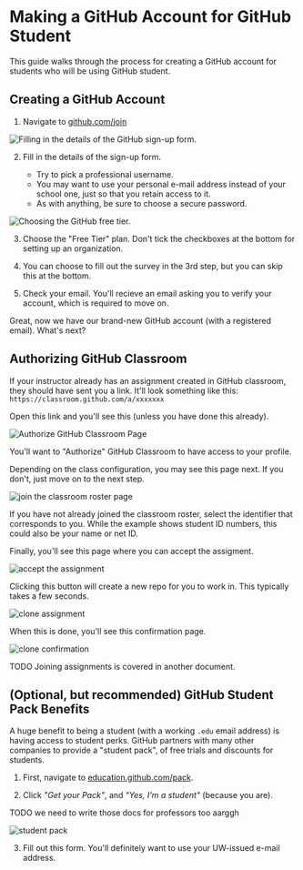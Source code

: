# Making a GitHub Account for GitHub Student

This guide walks through the process for creating a GitHub account
for students who will be using GitHub student.

## Creating a GitHub Account

1. Navigate to [github.com/join](https://github.com/join)

![Filling in the details of the GitHub sign-up form.](img/create-account-1.PNG)

2. Fill in the details of the sign-up form.

    - Try to pick a professional username.
    - You may want to use your personal e-mail address instead of your school one, just so that you retain access to it.
    - As with anything, be sure to choose a secure password.

![Choosing the GitHub free tier.](img/create-account-2.PNG)

3. Choose the "Free Tier" plan. Don't tick the checkboxes at the bottom for setting up an
organization.

4. You can choose to fill out the survey in the 3rd step, but you can skip this at the bottom.

5. Check your email. You'll recieve an email asking you to verify your account,
which is required to move on.

Great, now we have our brand-new GitHub account (with a registered email).
What's next?

## Authorizing GitHub Classroom

If your instructor already has an assignment created in GitHub classroom,
they should have sent you a link. It'll look something like this:
`https://classroom.github.com/a/xxxxxxx`

Open this link and you'll see this (unless you have done this already).

![Authorize GitHub Classroom Page](img/authorize-github-classroom-1.PNG)

You'll want to "Authorize" GitHub Classroom to have access to your profile.

Depending on the class configuration, you may see this page next. If you don't, just move on to the next step.

![join the classroom roster page](img/authorize-github-classroom-2.PNG)

If you have not already joined the classroom roster, select the identifier
that corresponds to you. While the example shows student ID numbers, this
could also be your name or net ID.

Finally, you'll see this page where you can accept the assigment.

![accept the assignment](img/authorize-github-classroom-3.PNG)

Clicking this button will create a new repo for you to work in.
This typically takes a few seconds.

![clone assignment](img/authorize-github-classroom-4.PNG)

When this is done, you'll see this confirmation page.

![clone confirmation](img/authorize-github-classroom-5.PNG)

TODO Joining assignments is covered in another document.

## (Optional, but recommended) GitHub Student Pack Benefits

A huge benefit to being a student (with a working `.edu` email address)
is having access to student perks.
GitHub partners with many other companies to provide a "student pack",
of free trials and discounts for students.

1. First, navigate to [education.github.com/pack](https://education.github.com/pack).

2. Click _"Get your Pack"_, and _"Yes, I'm a student"_ (because you are).

TODO we need to write those docs for professors too aarggh

![student pack](img/student-pack-1.PNG)

3. Fill out this form. You'll definitely want to use your UW-issued e-mail address.

